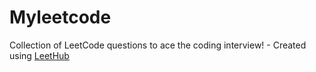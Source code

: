 # Myleetcode
Collection of LeetCode questions to ace the coding interview! - Created using [LeetHub](https://github.com/QasimWani/LeetHub)

